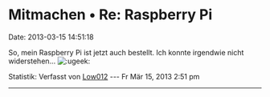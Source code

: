 Mitmachen • Re: Raspberry Pi
============================

Date: 2013-03-15 14:51:18

So, mein Raspberry Pi ist jetzt auch bestellt. Ich konnte irgendwie
nicht widerstehen\...
![:ugeek:](http://forum.yacy-websuche.de/images/smilies/icon_e_ugeek.gif "Uber Geek")

Statistik: Verfasst von
[Low012](http://forum.yacy-websuche.de/memberlist.php?mode=viewprofile&u=62)
--- Fr Mär 15, 2013 2:51 pm

------------------------------------------------------------------------
